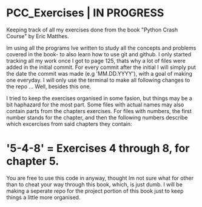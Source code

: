 # PCC_Exercises | IN PROGRESS

  Keeping track of all my exercises done from the book "Python Crash Course" by Eric Matthes. 

  Im using all the programs Ive written to study all the concepts and problems covered in the book- to also learn how to use git and github. I only started tracking all my work once I got to page 125, thats why a lot of files were added in the initial commit. For every commit after the initial I will simply put the date the commit was made (e.g 'MM.DD.YYYY'), with a goal of making one everyday. I will only use the terminal to make all following changes to the repo ... Well, besides this one. 

  I tried to keep the exercises organised in some fasion, but things may be a bit haphazard for the most part. Some files with actual names may also contain parts from the chapters exercises. For files with numbers, the first number stands for the chapter, and then the following numbers describe which excercises from said chapters they contain:
  
  # '5-4-8' = Exercises 4 through 8, for chapter 5.
  
 You are free to use this code in anyway, thought Im not sure what for other than to cheat your way through this book, which, is just dumb. I will be making a seperate repo for the project portion of this book just to keep things a little more organised. 
